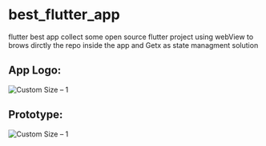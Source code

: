 # best_flutter_app

flutter best app collect some open source flutter project using webView to brows dirctly the repo inside the app and Getx as state managment solution 

## App Logo:
![Custom Size – 1](https://user-images.githubusercontent.com/67063037/105423333-9f4c2b00-5c45-11eb-8f14-70a5c7dad37a.png)
## Prototype: 
![Custom Size – 1](https://user-images.githubusercontent.com/67063037/105421538-8c842700-5c42-11eb-8c04-7a877affc91c.png)
